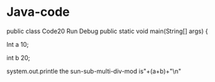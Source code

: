 # Java-code
 public class Code20
Run Debug
public static void main(String[] args) {

Int a 10;

int b 20;

system.out.printle the sun-sub-multi-div-mod is"+(a+b)+"\n"
